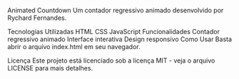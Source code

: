 Animated Countdown
Um contador regressivo animado desenvolvido por Rychard Fernandes.

Tecnologias Utilizadas
HTML
CSS
JavaScript
Funcionalidades
Contador regressivo animado
Interface interativa
Design responsivo
Como Usar
Basta abrir o arquivo index.html em seu navegador.

Licença
Este projeto está licenciado sob a licença MIT - veja o arquivo LICENSE para mais detalhes.
